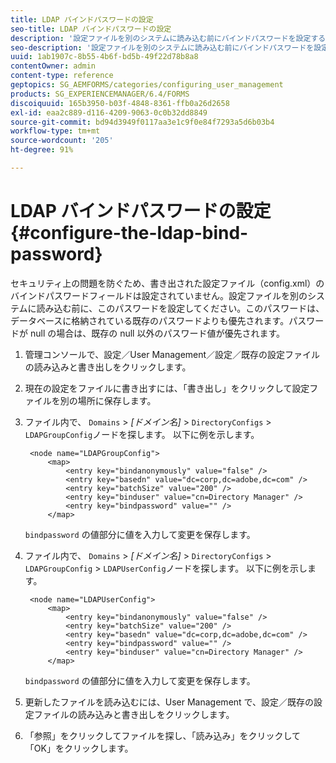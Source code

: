 ```yaml
---
title: LDAP バインドパスワードの設定
seo-title: LDAP バインドパスワードの設定
description: '設定ファイルを別のシステムに読み込む前にバインドパスワードを設定する方法について説明します。 '
seo-description: '設定ファイルを別のシステムに読み込む前にバインドパスワードを設定する方法について説明します。 '
uuid: 1ab1907c-8b55-4b6f-bd5b-49f22d78b8a8
contentOwner: admin
content-type: reference
geptopics: SG_AEMFORMS/categories/configuring_user_management
products: SG_EXPERIENCEMANAGER/6.4/FORMS
discoiquuid: 165b3950-b03f-4848-8361-ffb0a26d2658
exl-id: eaa2c889-d116-4209-9063-0c0b32dd8849
source-git-commit: bd94d3949f0117aa3e1c9f0e84f7293a5d6b03b4
workflow-type: tm+mt
source-wordcount: '205'
ht-degree: 91%

---
```


# LDAP バインドパスワードの設定{#configure-the-ldap-bind-password}

セキュリティ上の問題を防ぐため、書き出された設定ファイル（config.xml）のバインドパスワードフィールドは設定されていません。設定ファイルを別のシステムに読み込む前に、このパスワードを設定してください。このパスワードは、データベースに格納されている既存のパスワードよりも優先されます。パスワードが null の場合は、既存の null 以外のパスワード値が優先されます。

1. 管理コンソールで、設定／User Management／設定／既存の設定ファイルの読み込みと書き出しをクリックします。
1. 現在の設定をファイルに書き出すには、「書き出し」をクリックして設定ファイルを別の場所に保存します。
1. ファイル内で、 `Domains` > *[ドメイン名]* > `DirectoryConfigs` > `LDAPGroupConfig`ノードを探します。 以下に例を示します。

   ```as3
    <node name="LDAPGroupConfig"> 
        <map> 
            <entry key="bindanonymously" value="false" />  
            <entry key="basedn" value="dc=corp,dc=adobe,dc=com" />  
            <entry key="batchSize" value="200" />  
            <entry key="binduser" value="cn=Directory Manager" />  
            <entry key="bindpassword" value="" /> 
        </map>
   ```

   `bindpassword` の値部分に値を入力して変更を保存します。

1. ファイル内で、 `Domains` > *[ドメイン名]* > `DirectoryConfigs` > `LDAPGroupConfig` > `LDAPUserConfig`ノードを探します。 以下に例を示します。

   ```as3
    <node name="LDAPUserConfig"> 
        <map> 
            <entry key="bindanonymously" value="false" />  
            <entry key="batchSize" value="200" />  
            <entry key="basedn" value="dc=corp,dc=adobe,dc=com" />  
            <entry key="bindpassword" value="" /> 
            <entry key="binduser" value="cn=Directory Manager" />  
        </map>
   ```

   `bindpassword` の値部分に値を入力して変更を保存します。

1. 更新したファイルを読み込むには、User Management で、設定／既存の設定ファイルの読み込みと書き出しをクリックします。
1. 「参照」をクリックしてファイルを探し、「読み込み」をクリックして「OK」をクリックします。
